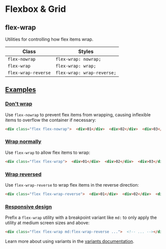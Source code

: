# Flexbox & Grid

## flex-wrap

Utilities for controlling how flex items wrap.

| Class             | Styles                  |
| ----------------- | ----------------------- |
| `flex-nowrap`     | `flex-wrap: nowrap;`    |
| `flex-wrap`       | `flex-wrap: wrap;`      |
| `flex-wrap-reverse` | `flex-wrap: wrap-reverse;` |

## [Examples](https://tailwindcss.com/docs/flex-wrap#examples)

### [Don't wrap](https://tailwindcss.com/docs/flex-wrap#dont-wrap)

Use `flex-nowrap` to prevent flex items from wrapping, causing inflexible items to overflow the container if necessary:

```html
<div class="flex flex-nowrap">  <div>01</div>  <div>02</div>  <div>03</div></div>
```

### [Wrap normally](https://tailwindcss.com/docs/flex-wrap#wrap-normally)

Use `flex-wrap` to allow flex items to wrap:

```html
<div class="flex flex-wrap">  <div>01</div>  <div>02</div>  <div>03</div></div>
```

### [Wrap reversed](https://tailwindcss.com/docs/flex-wrap#wrap-reversed)

Use `flex-wrap-reverse` to wrap flex items in the reverse direction:

```html
<div class="flex flex-wrap-reverse">  <div>01</div>  <div>02</div>  <div>03</div></div>
```

### [Responsive design](https://tailwindcss.com/docs/flex-wrap#responsive-design)

Prefix a `flex-wrap` utility with a breakpoint variant like `md:` to only apply the utility at medium screen sizes and above:

```html
<div class="flex flex-wrap md:flex-wrap-reverse ...">  <!-- ... --></div>
```

Learn more about using variants in the [variants documentation](https://tailwindcss.com/docs/hover-focus-and-other-states).